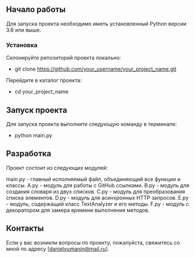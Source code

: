 ## Начало работы

Для запуска проекта необходимо иметь установленный Python версии 3.6 или выше.

### Установка

Склонируйте репозиторий проекта локально:

 - git clone https://github.com/your_username/your_project_name.git

Перейдите в каталог проекта:

 - cd your_project_name

## Запуск проекта

Для запуска проекта выполните следующую команду в терминале:

 - python main.py

## Разработка

Проект состоит из следующих модулей:

main.py - главный исполняемый файл, объединяющий все функции и классы.
A.py - модуль для работы с GitHub ссылками.
B.py - модуль для создания словаря из двух списков.
C.py - модуль для преобразования списка элементов.
D.py - модуль для асинхронных HTTP запросов.
E.py - модуль, содержащий класс TextAnalyzer и его методы.
F.py - модуль с декоратором для замера времени выполнения методов.

## Контакты

Если у вас возникли вопросы по проекту, пожалуйста, свяжитесь со мной по адресу [danielyumanin@mail.ru].